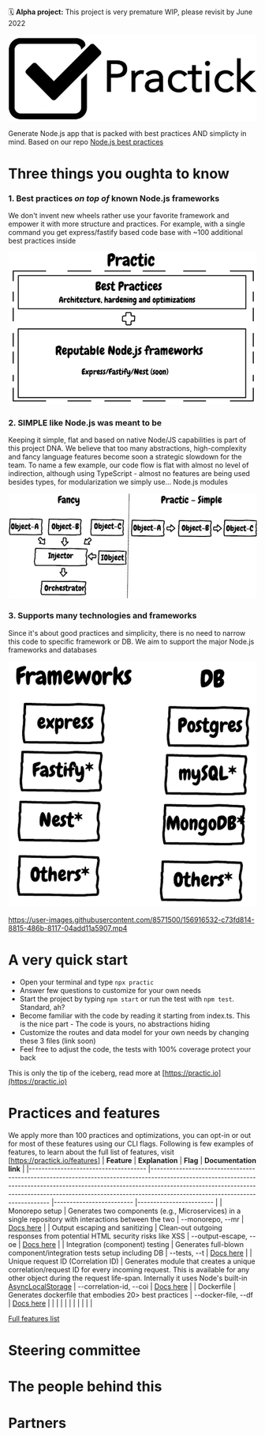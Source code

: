 🗓 **Alpha project:** This project is very premature WIP, please revisit by June 2022

![Best practices starter](/docs/images/practick-logo.png)

Generate Node.js app that is packed with best practices AND simplicty in mind. Based on our repo [Node.js best practices](https://github.com/goldbergyoni/nodebestpractices)

# Three things you oughta to know

### 1. Best practices *on top of* known Node.js frameworks

We don't invent new wheels rather use your favorite framework and empower it with more structure and practices. For example, with a single command you get express/fastify based code base with ~100 additional best practices inside

![Built on top of known frameworks](/docs/images/on-top-of-frameworks.png)

### 2. SIMPLE like Node.js was meant to be

Keeping it simple, flat and based on native Node/JS capabilities is part of this project DNA. We believe that too many abstractions, high-complexity and fancy language features become soon a strategic slowdown for the team. To name a few example, our code flow is flat with almost no level of indirection, although using TypeScript - almost no features are being used besides types, for modularization we simply use... Node.js modules


![Built on top of known frameworks](/docs/images/abstractions-vs-simplicity.png)

### 3. Supports many technologies and frameworks

Since it's about good practices and simplicity, there is no need to narrow this code to specific framework or DB. We aim to support the major Node.js frameworks and databases

![Built on top of known frameworks](/docs/images/tech.png)



https://user-images.githubusercontent.com/8571500/156916532-c73fd814-8815-486b-8117-04add11a5907.mp4



# A very quick start

- Open your terminal and type `npx practic`
- Answer few questions to customize for your own needs
- Start the project by typing `npm start` or run the test with `npm test`. Standard, ah?
- Become familiar with the code by reading it starting from index.ts. This is the nice part - The code is yours, no abstractions hiding
- Customize the routes and data model for your own needs by changing these 3 files (link soon)
- Feel free to adjust the code, the tests with 100% coverage protect your back

This is only the tip of the iceberg, read more at [https://practic.io](https://practic.io)


# Practices and features

We apply more than 100 practices and optimizations, you can opt-in or out for most of these features using our CLI flags. Following is few examples of features, to learn about the full list of features, visit [https://practick.io/features]
| **Feature**                         	| **Explanation**                                                                                                                                                                                                                                                                        	| **Flag**                	| **Documentation link** 	|
|-------------------------------------	|----------------------------------------------------------------------------------------------------------------------------------------------------------------------------------------------------------------------------------------------------------------------------------------	|-------------------------	|------------------------	|
|            Monorepo setup           	| Generates two components (e.g., Microservices) in a single repository with interactions between the two                                                                                                                                                                                	| --monorepo, --mr        	| [Docs here]()          	|
| Output escaping and sanitizing      	| Clean-out outgoing responses from potential HTML security risks like XSS                                                                                                                                                                                                               	| --output-escape, --oe   	| [Docs here]()          	|
| Integration (component) testing     	| Generates full-blown component/integration tests setup including DB                                                                                                                                                                                                                    	| --tests, --t            	| [Docs here]()          	|
| Unique request ID (Correlation ID)  	| Generates module that creates a unique correlation/request ID for every incoming request. This is available for any other object during the request life-span. Internally it uses Node's built-in [AsyncLocalStorage](https://nodejs.org/api/async_hooks.html#class-asynclocalstorage) 	| --correlation-id, --coi 	| [Docs here]()          	|
| Dockerfile                          	| Generates dockerfile that embodies 20> best practices                                                                                                                                                                                                                                  	| --docker-file, --df     	| [Docs here]()          	|
|                                     	|                                                                                                                                                                                                                                                                                        	|                         	|                        	|
|                                     	|                                                                                                                                                                                                                                                                                        	|                         	|                        	|

[Full features list](https://practick.io/features)

# Steering committee

# The people behind this

# Partners


